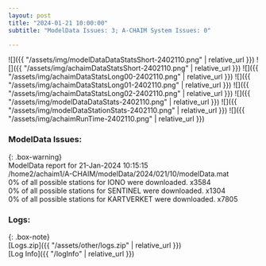 ```yaml
---
layout: post
title: "2024-01-21 10:00:00"
subtitle: "ModelData Issues: 3; A-CHAIM System Issues: 0"

---
```


![]({{ "/assets/img/modelDataDataStatsShort-2402110.png" | relative_url }})
![]({{ "/assets/img/achaimDataStatsShort-2402110.png" | relative_url }})
![]({{ "/assets/img/achaimDataStatsLong00-2402110.png" | relative_url }})
![]({{ "/assets/img/achaimDataStatsLong01-2402110.png" | relative_url }})
![]({{ "/assets/img/achaimDataStatsLong02-2402110.png" | relative_url }})
![]({{ "/assets/img/modelDataDataStats-2402110.png" | relative_url }})
![]({{ "/assets/img/modelDataStationStats-2402110.png" | relative_url }})
![]({{ "/assets/img/achaimRunTime-2402110.png" | relative_url }})


### ModelData Issues:  
  
{: .box-warning}  
 ModelData report for 21-Jan-2024 10:15:15   
 /home2/achaim1/A-CHAIM/modelData/2024/021/10/modelData.mat   
 0% of all possible stations for IONO were downloaded. x3584   
 0% of all possible stations for SENTINEL were downloaded. x1304   
 0% of all possible stations for KARTVERKET were downloaded. x7805   
  


### Logs:  
  
{: .box-note}  
[Logs.zip]({{ "/assets/other/logs.zip" | relative_url }})  
[Log Info]({{ "/logInfo" | relative_url }})  
